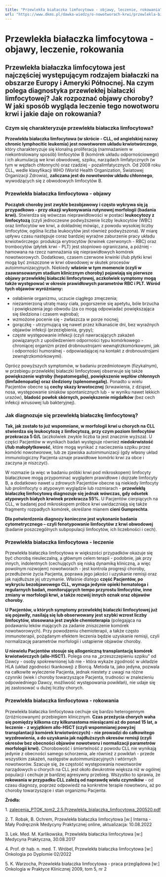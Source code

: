 ```yaml
---
title: "Przewlekła białaczka limfocytowa - objawy, leczenie, rokowania"
url: "https://www.dkms.pl/dawka-wiedzy/o-nowotworach-krwi/przewlekla-bialaczka-limfocytowa-objawy-leczenie-rokowania"
---
```


# Przewlekła białaczka limfocytowa - objawy, leczenie, rokowania

## Przewlekła białaczka limfocytowa jest najczęściej występującym rodzajem białaczki na obszarze Europy i Ameryki Północnej. Na czym polega diagnostyka przewlekłej białaczki limfocytowej? Jak rozpoznać objawy choroby? W jaki sposób wygląda leczenie tego nowotworu krwi i jakie daje on rokowania?

### Czym się charakteryzuje przewlekła białaczka limfocytowa?


**Przewlekła białaczka limfocytowa (w skrócie \- CLL, od angielskiej nazwy chronic lymphocitic leukemia) jest nowotworem układu krwiotwórczego**, który charakteryzuje się klonalną proliferacją (namnażaniem w niekontrolowany sposób) limfocytów B (komórek układu odpornościowego) i ich akumulacją we krwi obwodowej, szpiku, narządach limfatycznych (w tym w węzłach chłonnych) oraz rzadziej \- pozalimfatycznych. Od 2008 roku CLL, wedle klasyfikacji WHO (World Health Organization, Światowej Organizacji Zdrowia), **zaliczana jest do nowotworów układu chłonnego**, wywodzących się z obwodowych limfocytów B.


### Przewlekła białaczka limfocytowa \- objawy


**Początek choroby jest zwykle bezobjawowy i często wykrywa się ją przypadkowo \- przy okazji wykonywania rutynowej morfologii (badania krwi).** Stwierdza się wówczas nieprawidłowości w postaci **leukocytozy z limfocytozą** (czyli jednoczesne podwyższenie liczby leukocytów (WBC) oraz limfocytów we krwi, a dokładniej mówiąc, z powodu wysokiej liczby limfocytów, ogólna liczba leukocytów jest również podwyższona). W miarę upływu czasu następuje coraz bardziej wyraźne zaburzenie pracy układu krwiotwórczego: produkcja erytrocytów (krwinek czerwonych \- RBC) oraz trombocytów (płytek krwi \- PLT) jest stopniowo ograniczana, a później \- hamowana na rzecz namnażania się nieprawidłowych komórek nowotworowych. Dodatkowo, czasem czerwone krwinki i/lub płytki krwi mogą być zniszczone w krwi obwodowej w skutek procesów autoimmunizacyjnych. Niekiedy **właśnie w tym momencie (czyli w zaawansowanym stadium klinicznym choroby) pojawiają się pierwsze objawy przewlekłej białaczki limfocytowej, aczkolwiek symptomy mogą także występować w okresie prawidłowych parametrów RBC i PLT. Wśród tych objawów wyróżniamy:**


* osłabienie organizmu, uczucie ciągłego zmęczenia;
* niezamierzoną utratę masy ciała, pogorszenie się apetytu, bóle brzucha i powiększenia jego obwodu (za co mogą odpowiadać powiększająca się śledziona i czasem wątroba);
* wzmożone pocenie się \- zwłaszcza w porze nocnej;
* gorączkę \- utrzymującą się nawet przez kilkanaście dni, bez wyraźnych objawów infekcji (przeziębienia, grypy);
* częste występowanie infekcji (czyli nawracających zakażeń powiązanych z upośledzeniem odporności typu komórkowego \- chroniącej organizm przed drobnoustrojami wewnątrzkomórkowymi, jak i odporności humoralnej \- odpowiadającej na kontakt z drobnoustrojami zewnątrzkomórkowymi).


Oprócz powyższych symptomów, w badaniu przedmiotowym (fizykalnym), w przebiegu przewlekłej białaczki limfocytowej obserwuje się także **powiększenie wątroby (hepatomegalię), powiększenie węzłów chłonnych (limfadenopatię) oraz śledziony (splenomegalię).** Ponadto u wielu Pacjentów obecne są **cechy skazy krwotocznej** (krwawienia, z dziąseł, nosa, występowanie siniaków spontanicznych lub \- w wyniku nawet lekkich urazów), **bladość powłok skórnych, powiększenie migdałków** (bez cech infekcji wirusowej lub bakteryjnej).


### Jak diagnozuje się przewlekłą białaczkę limfocytową?


**Tak, jak zostało to już wspomniane, w morfologii krwi u chorych na CLL stwierdza się leukocytozę z limfocytozą, przy czym poziom limfocytów przekracza 5 G/L** (aczkolwiek zwykle liczba ta jest znacznie wyższa). U części Pacjentów w wynikach badań występuje również **niedokrwistość i/lub małopłytkowość**, które mogą wynikać z nacieczenia szpiku przez komórki nowotworowe, lub ze zjawiska autoimmunizacji (gdy własny układ immunologiczny Pacjenta uznaje prawidłowe komórki krwi za obce i zaczyna je niszczyć).


W rozmazie (a więc w badaniu próbki krwi pod mikroskopem) limfocyty białaczkowe mogą przypominać wyglądem prawidłowe i dojrzałe limfocyty B, a dodatkowo nawet u zdrowych Pacjentów obecne są niekiedy limfocyty lub prolimfocyty o atypowym wyglądzie lub rozmiarach \- **przewlekłą białaczkę limfocytową diagnozuje się jednak wówczas, gdy odsetek atypowych białych krwinek przekracza 55%.** U Pacjentów cierpiących na CLL, w badanej pod mikroskopem próbce krwi uwidaczniają się także fragmenty rozpadłych komórek, określane mianem **cieni Gumprechta**.


**Dla potwierdzenia diagnozy konieczne jest wykonanie badania cytometrycznego – czyli fenotypowanie limfocytów z krwi obwodowej** (badanie poszczególnych subpopulacji limfocytów, ich liczebności i cech).


### Przewlekła białaczka limfocytowa \- leczenie


Przewlekła białaczka limfocytowa w większości przypadków okazuje się być chorobą nieuleczalną, a głównym celem terapii \- podobnie, jak przy innych, indolentnych (cechujących się niską dynamiką kliniczną, a więc powolnym rozwojem) nowotworach \- jest kontrola progresji choroby, przedłużenie życia Pacjenta, poprawa jego jakości i uzyskanie remisji oraz jak najdłuższe jej utrzymanie. Właśnie dlatego **część Pacjentów, po wykryciu bezobjawowego CLL, wymaga jedynie opieki hematologa i regularnych badań, monitorujących tempo przyrostu limfocytów, inne zmiany w morfologii krwi, a także rozwój innych oznak oraz objawów choroby**.


**U Pacjentów, u których symptomy przewlekłej białaczki limfocytowej już się pojawiły, nasilają się lub obserwowany jest szybki wzrost liczby limfocytów, stosowana jest zwykle chemioterapia** (polegająca na podawaniu leków mających za zadanie zniszczenie komórek nowotworowych). Przy powodzeniu chemioterapii, a także często immunoterapii, pożądanym efektem leczenia będzie uzyskanie remisji, czyli normalizację parametrów morfologii i ustąpienie objawów choroby.


**U niewielu Pacjentów stosuje się allogeniczną transplantację komórek krwiotwórczych (allo\-HSCT).** Polega ona na „przeszczepieniu szpiku” od Dawcy \- osoby spokrewnionej lub nie \- która wykaże zgodność w układzie HLA (układ zgodności tkankowej) z Biorcą. Metoda ta, jako jedyna, pozwala na całkowite wyleczenie Pacjenta, jednak niestety z uwagi na różne czynniki (wiek i choroby towarzyszące Pacjenta, trudności w znalezieniu odpowiedniego Dawcy, możliwość występowania powikłań), nie udaje się jej zastosować u dużej liczby chorych.


### Przewlekła białaczka limfocytowa \- rokowania


Przewlekła białaczka limfocytowa cechuje się bardzo heterogennym (zróżnicowanym) przebiegiem klinicznym. **Czas przeżycia chorych waha się pomiędzy kilkoma czy kilkunastoma miesiącami aż do ponad 15 lat, a leczenie \- z wyjątkiem allo\-HSCT (czyli wspomnianej powyżej transplantacji komórek krwiotwórczych) \- nie prowadzi do całkowitego wyzdrowienia, a do uzyskania jak najdłuższych okresów remisji (czyli okresów bez obecności objawów nowotworu i normalizacji parametrów morfologii krwi).** Chorobowość i śmiertelność z powodu CLL nie wynikają jedynie z obecności samego schorzenia, ale również z powikłań \- przede wszystkim zakażeń, następstw autoimmunizacyjnych i wtórnych nowotworów. Szacuje się, że częstość występowania nowotworów narządowych u chorych na CLL jest około dwukrotnie większa niż w ogólnej populacji i cechuje je bardziej agresywny przebieg. Wszystko to sprawia, że **rokowania w przypadku CLL zależą od naprawdę wielu czynników** \- od czasu diagnozy, poprzez odpowiedź na konkretne terapie nowotworu, aż po choroby towarzyszące i stan organizmu Pacjenta.


**Źródła:**


1\. [zalecenia\_PTOK\_tom2\_2\.5\.Przewlekla\_bialaczka\_limfocytowa\_200520\.pdf](http://onkologia.zalecenia.med.pl/pdf/zalecenia_PTOK_tom2_2.5.Przewlekla_bialaczka_limfocytowa_200520.pdf)


2\. T. Robak, B. Ochrem, Przewlekła białaczka limfocytowa \[w:] Interna \- Mały Podręcznik Medycyny Praktycznej online, aktualizacja: 10\.08\.2022


3\. Lek. Med. M. Karlikowska, Przewlekła białaczka limfocytowa \[w:] Medycyna Praktyczna, 30\.08\.2017


4\. Prof. dr hab. n. med. T. Wróbel, Przewlekła białaczka limfocytowa \[w:] Onkologia po Dyplomie 02/2022


5\. K. Warzocha, Przewlekła białaczka limfocytowa \- praca przeglądowa \[w:] Onkologia w Praktyce Klinicznej 2009, tom 5, nr 2


